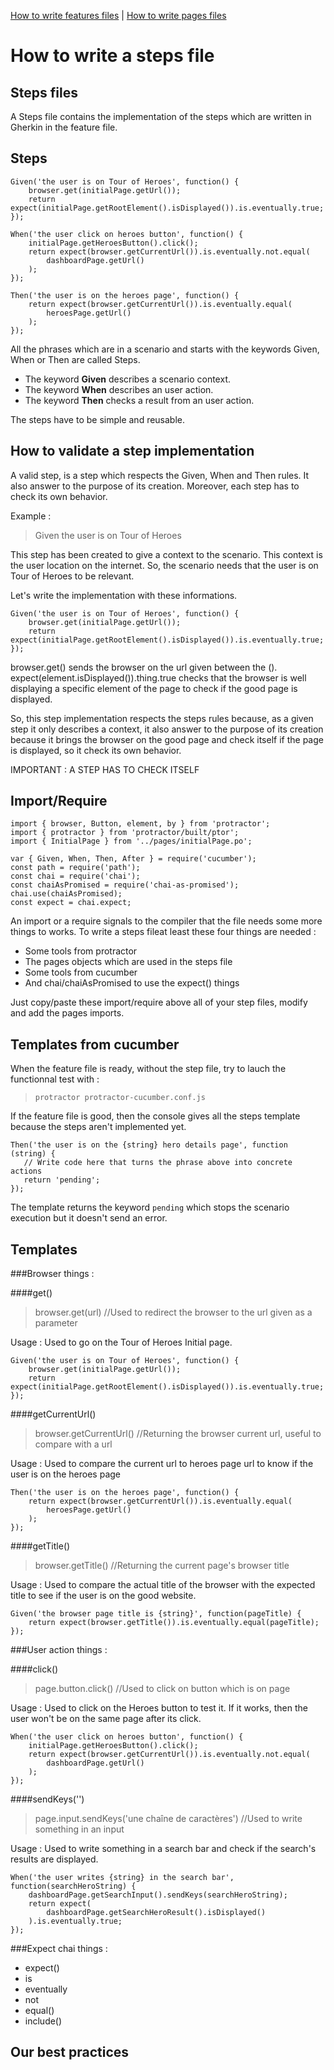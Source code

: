 [How to write features files](../features) | [How to write pages files](../pages)

# How to write a steps file

## Steps files

A Steps file contains the implementation of the steps which are written in Gherkin in the feature file.

## Steps

    Given('the user is on Tour of Heroes', function() {
        browser.get(initialPage.getUrl());
        return expect(initialPage.getRootElement().isDisplayed()).is.eventually.true;
    });

    When('the user click on heroes button', function() {
        initialPage.getHeroesButton().click();
        return expect(browser.getCurrentUrl()).is.eventually.not.equal(
            dashboardPage.getUrl()
        );
    });

    Then('the user is on the heroes page', function() {
        return expect(browser.getCurrentUrl()).is.eventually.equal(
            heroesPage.getUrl()
        );
    });

All the phrases which are in a scenario and starts with the keywords Given, When or Then are called Steps.

* The keyword **Given** describes a scenario context.
* The keyword **When** describes an user action.
* The keyword **Then** checks a result from an user action.

The steps have to be simple and reusable.

## How to validate a step implementation

A valid step, is a step which respects the Given, When and Then rules. It also answer to the purpose of its creation.
Moreover, each step has to check its own behavior.

Example :

> Given the user is on Tour of Heroes

This step has been created to give a context to the scenario.
This context is the user location on the internet.
So, the scenario needs that the user is on Tour of Heroes to be relevant.

Let's write the implementation with these informations.

    Given('the user is on Tour of Heroes', function() {
        browser.get(initialPage.getUrl());
        return expect(initialPage.getRootElement().isDisplayed()).is.eventually.true;
    });

browser.get() sends the browser on the url given between the ().
expect(element.isDisplayed()).thing.true checks that the browser is well displaying a specific element of the
page to check if the good page is displayed.

So, this step implementation respects the steps rules because, as a given step it only describes a context, it also answer to the purpose of its creation because it brings the browser on the good page and check itself if the page is displayed, so it check its own behavior.

IMPORTANT : A STEP HAS TO CHECK ITSELF

## Import/Require

    import { browser, Button, element, by } from 'protractor';
    import { protractor } from 'protractor/built/ptor';
    import { InitialPage } from '../pages/initialPage.po';

    var { Given, When, Then, After } = require('cucumber');
    const path = require('path');
    const chai = require('chai');
    const chaiAsPromised = require('chai-as-promised');
    chai.use(chaiAsPromised);
    const expect = chai.expect;

An import or a require signals to the compiler that the file needs some more things to works. To write a steps fileat least these four things are needed :

* Some tools from protractor
* The pages objects which are used in the steps file
* Some tools from cucumber
* And chai/chaiAsPromised to use the expect() things

Just copy/paste these import/require above all of your step files, modify and add the pages imports.

## Templates from cucumber

When the feature file is ready, without the step file, try to lauch the functionnal test with :

> `protractor protractor-cucumber.conf.js`

If the feature file is good, then the console gives all the steps template because the steps aren't implemented yet.

    Then('the user is on the {string} hero details page', function (string) {
       // Write code here that turns the phrase above into concrete actions
       return 'pending';
    });

The template returns the keyword `pending` which stops the scenario execution but it doesn't send an error.

## Templates

###Browser things :

####get()

> browser.get(url) //Used to redirect the browser to the url given as a parameter

Usage : Used to go on the Tour of Heroes Initial page.

    Given('the user is on Tour of Heroes', function() {
        browser.get(initialPage.getUrl());
        return expect(initialPage.getRootElement().isDisplayed()).is.eventually.true;
    });

####getCurrentUrl()

> browser.getCurrentUrl() //Returning the browser current url, useful to compare with a url

Usage : Used to compare the current url to heroes page url to know if the user is on the heroes page

    Then('the user is on the heroes page', function() {
        return expect(browser.getCurrentUrl()).is.eventually.equal(
            heroesPage.getUrl()
        );
    });

####getTitle()

> browser.getTitle() //Returning the current page's browser title

Usage : Used to compare the actual title of the browser with the expected title to see if the user is on the good website.

    Given('the browser page title is {string}', function(pageTitle) {
        return expect(browser.getTitle()).is.eventually.equal(pageTitle);
    });

###User action things :

####click()

> page.button.click() //Used to click on button which is on page

Usage : Used to click on the Heroes button to test it. If it works, then the user won't be on the same page after its click.

    When('the user click on heroes button', function() {
        initialPage.getHeroesButton().click();
        return expect(browser.getCurrentUrl()).is.eventually.not.equal(
            dashboardPage.getUrl()
        );
    });

####sendKeys('')

> page.input.sendKeys('une chaîne de caractères') //Used to write something in an input

Usage : Used to write something in a search bar and check if the search's results are displayed.

    When('the user writes {string} in the search bar', function(searchHeroString) {
        dashboardPage.getSearchInput().sendKeys(searchHeroString);
        return expect(
            dashboardPage.getSearchHeroResult().isDisplayed()
        ).is.eventually.true;
    });

###Expect chai things :

* expect()
* is
* eventually
* not
* equal()
* include()

## Our best practices

